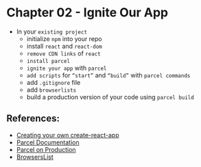 # Chapter 02 - Ignite Our App

- In your `existing project`
    - initialize `npm` into your repo
    - install `react` and `react-dom`
    - `remove CDN links` of `react`
    - `install parcel`
    - `ignite your app` with `parcel`
    - `add scripts` for `“start”` and `“build”` with `parcel commands`
    - add `.gitignore` file
    - add `browserlists`
    - build a production version of your code using `parcel build`


## References:
- [Creating your own create-react-app](https://medium.com/@JedaiSaboteur/creating-a-react-app-from-scratch-f3c693b84658)
- [Parcel Documentation](https://parceljs.org/getting-started/webapp/)
- [Parcel on Production](https://parceljs.org/features/production/)
- [BrowsersList](https://browserslist.dev/)